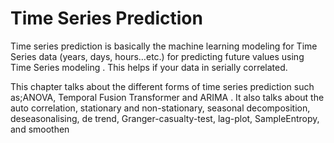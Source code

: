 
# Time Series Prediction

Time series prediction is basically the machine learning 
modeling for Time Series data (years, days, hours…etc.)
for predicting future values using Time Series modeling .
This helps if your data in serially correlated.

This chapter talks about the different forms of time series 
prediction such as;ANOVA, Temporal Fusion Transformer and ARIMA . It
also talks about the auto correlation, stationary and non-stationary,
seasonal decomposition, deseasonalising, de trend, Granger-casualty-test,
lag-plot, SampleEntropy, and smoothen